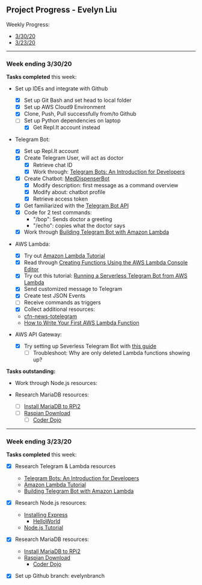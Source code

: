 ## Project Progress - Evelyn Liu

Weekly Progress:
* [3/30/20](#033020)
* [3/23/20](#032320)
---
<a name="033020"/>

### Week ending 3/30/20

__Tasks completed__ this week:

- Set up IDEs and integrate with Github
   - [x] Set up Git Bash and set head to local folder
	- [x] Set up AWS Cloud9 Environment
   - [x] Clone, Push, Pull successfully from/to Github
   - [ ] Set up Python dependencies on laptop
      - [x] Get Repl.It account instead

- Telegram Bot:
   - [x] Set up Repl.It account
   - [x] Create Telegram User, will act as doctor 
		- [x] Retrieve chat ID
		- [x] Work through: [Telegram Bots: An Introduction for Developers](https://core.telegram.org/bots)
   - [x] Create Chatbot: [MedDispenserBot](Telegram/README.md)
      - [x] Modify description: first message as a command overview
      - [x] Modify about: chatbot profile
      - [x] Retrieve access token
   - [x] Get familiarized with the [Telegram Bot API](https://core.telegram.org/bots/api#sendmessage)
   - [x] Code for 2 test commands:
      - "/bop": Sends doctor a greeting
      - "/echo": copies what the doctor says
   - [x] Work through [Building Telegram Bot with Amazon Lambda](https://dev.to/nqcm/-building-a-telegram-bot-with-aws-api-gateway-and-aws-lambda-27fg)

- AWS Lambda:
   - [x] Try out [Amazon Lambda Tutorial](https://aws.amazon.com/lambda/getting-started/)
   - [x] Read through [Creating Functions Using the AWS Lambda Console Editor](https://docs.aws.amazon.com/lambda/latest/dg/code-editor.html)
   - [x] Try out this tutorial: [Running a Serverless Telegram Bot from AWS Lambda](https://medium.com/@wk0/integrating-your-serverless-telegram-bot-with-aws-api-gateway-8a6227d05eb4)
   - [x] Send customized message to Telegram
   	- [x] Create test JSON Events
   - [ ] Receive commands as triggers
   - [x] Collect additional resources:
   	- [cfn-news-totelegram](https://github.com/jeshan/cfn-news-to-telegram/blob/master/cfn-news/code/index.py)
	- [How to Write Your First AWS Lambda Function](https://blog.runscope.com/posts/how-to-write-your-first-aws-lambda-function)

 - AWS API Gateway:
   - [x] Try setting up Severless Telegram Bot with [this guide](https://medium.com/@wk0/integrating-your-serverless-telegram-bot-with-aws-api-gateway-8a6227d05eb4)
      - [ ] Troubleshoot: Why are only deleted Lambda functions showing up?

__Tasks outstanding:__

- Work through Node.js resources:

- Research MariaDB resources:
   - [ ] [Install MariaDB to RPi2](https://howtoraspberrypi.com/mariadb-raspbian-raspberry-pi/)
   - [ ] [Raspian Download](https://www.raspberrypi.org/downloads/raspbian/)
      - [ ] [Coder Dojo](https://projects.raspberrypi.org/en/coderdojo)

---
<a name="032320"/>

### Week ending 3/23/20

__Tasks completed__ this week:

- [x] Research Telegram & Lambda resources
   - [Telegram Bots: An Introduction for Developers](https://core.telegram.org/bots)
   - [Amazon Lambda Tutorial](https://aws.amazon.com/lambda/getting-started/)
   - [Building Telegram Bot with Amazon Lambda](https://dev.to/nqcm/-building-a-telegram-bot-with-aws-api-gateway-and-aws-lambda-27fg)

- [x] Research Node.js resources:
   - [Installing Express](https://expressjs.com/en/starter/installing.html)
      - [HelloWorld](https://expressjs.com/en/starter/hello-world.html)
   - [Node.js Tutorial](https://www.w3schools.com/nodejs/)
  
- [x] Research MariaDB resources:
   - [Install MariaDB to RPi2](https://howtoraspberrypi.com/mariadb-raspbian-raspberry-pi/)
   - [Raspian Download](https://www.raspberrypi.org/downloads/raspbian/)
      - [Coder Dojo](https://projects.raspberrypi.org/en/coderdojo)

- [x] Set up Github branch: evelynbranch

